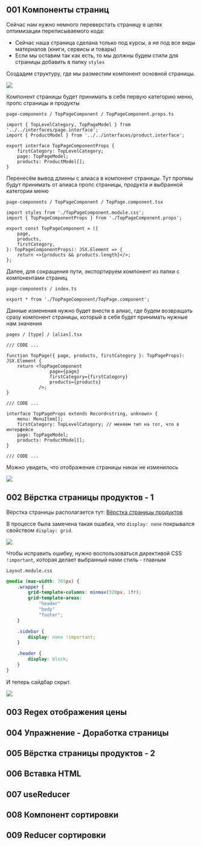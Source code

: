 
## 001 Компоненты страниц

Сейчас нам нужно немного переверстать страницу в целях оптимизации переписываемого кода:
- Сейчас наша страница сделана только под курсы, а не под все виды материалов (книги, сервисы и товары)
- Если мы оставим так как есть, то мы должны будем стили для страницы добавить в папку `styles`

Создадим структуру, где мы разместим компонент основной страницы.

![](_png/Pasted%20image%2020230131190751.png)

Компонент страницы будет принимать в себя первую категорию меню, пропс страницы и продукты

`page-components / TopPageComponent / TopPageComponent.props.ts`
```TS
import { TopLevelCategory, TopPageModel } from '../../interfaces/page.interface';
import { ProductModel } from '../../interfaces/product.interface';

export interface TopPageComponentProps {
	firstCategory: TopLevelCategory;
	page: TopPageModel;
	products: ProductModel[];
}
```

Перенесём вывод длинны с алиаса в компонент страницы. Тут пропмы будут принимать от алиаса пропс страницы, продукта и выбранной категории меню

`page-components / TopPageComponent / TopPage.component.tsx`
```TSX
import styles from './TopPageComponent.module.css';
import { TopPageComponentProps } from './TopPageComponent.props';

export const TopPageComponent = ({
	page,
	products,
	firstCategory,
}: TopPageComponentProps): JSX.Element => {
	return <>{products && products.length}</>;
};
```

Далее, для сокращения пути, экспортируем компонент из папки с компонентами страниц

`page-components / index.ts`
```TS
export * from './TopPageComponent/TopPage.component';
```

Данные изменения нужно будет внести в алиас, где будем возвращать сразу компонент страницы, который в себя будет принимать нужные нам значения

`pages / [type] / [alias].tsx`
```TSX
/// CODE ...

function TopPage({ page, products, firstCategory }: TopPageProps): JSX.Element {
	return <TopPageComponent 
				page={page} 
				firstCategory={firstCategory} 
				products={products} 
			/>;
}

/// CODE ...

interface TopPageProps extends Record<string, unknown> {
	menu: MenuItem[];
	firstCategory: TopLevelCategory; // меняем тип на тот, что в интерфейсе
	page: TopPageModel;
	products: ProductModel[];
}

/// CODE ...
```

Можно увидеть, что отображение страницы никак не изменилось

![](_png/Pasted%20image%2020230131193108.png)

## 002 Вёрстка страницы продуктов - 1

Вёрстка страницы располагается тут: [Вёрстка страницы продуктов](_code/Вёрстка%20страницы%20продуктов.md)

В процессе была замечена такая ошабка, что `display: none` покрывался свойством `display: grid`. 

![](_png/Pasted%20image%2020230204155626.png)

Чтобы исправить ошибку, нужно воспользоваться директивой CSS `!important`, которая делает выбранный нами стиль - главным

`Layout.module.css`
```CSS
@media (max-width: 765px) {
	.wrapper {
		grid-template-columns: minmax(320px, 1fr);
		grid-template-areas:
			"header"
			"body"
			"footer";
	}

	.sidebar {
		display: none !important;
	}

	.header {
		display: block;
	}
}
```

И теперь сайдбар скрыт.

![](_png/Pasted%20image%2020230204155632.png)

## 003 Regex отображения цены







## 004 Упражнение - Доработка страницы







## 005 Вёрстка страницы продуктов - 2







## 006 Вставка HTML







## 007 useReducer







## 008 Компонент сортировки







## 009 Reducer сортировки








